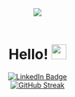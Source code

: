 <div id="header" align="center">
  <img src="https://media.giphy.com/media/v1.Y2lkPTc5MGI3NjExNXZxdmdqOWt5bm11bWx5cTVpenJheWdsczRyNjd3bG40cjNnZnJ0NyZlcD12MV9pbnRlcm5hbF9naWZfYnlfaWQmY3Q9Zw/dWesBcTLavkZuG35MI/giphy.gif"/>
    <br>
    <br>
    <h1>
  Hello!
  <img src="https://media.giphy.com/media/hvRJCLFzcasrR4ia7z/giphy.gif" width="30px"/>
</h1>
  <div id="LinkedIn Badge" align="center">
  <a href="https://www.linkedin.com/in/ethan-drover-9416111aa/">
    <img src="https://img.shields.io/badge/LinkedIn-blue?style=for-the-badge&logo=linkedin&logoColor=white" alt="LinkedIn Badge" align="center"/>
    <br>
    <a href="https://git.io/streak-stats"><img src="https://github-readme-streak-stats.herokuapp.com?user=EDro23&theme=dark&hide_border=true&exclude_days=Sun%2CSat" alt="GitHub Streak" /></a>
  </a>
  </div>
</div>




